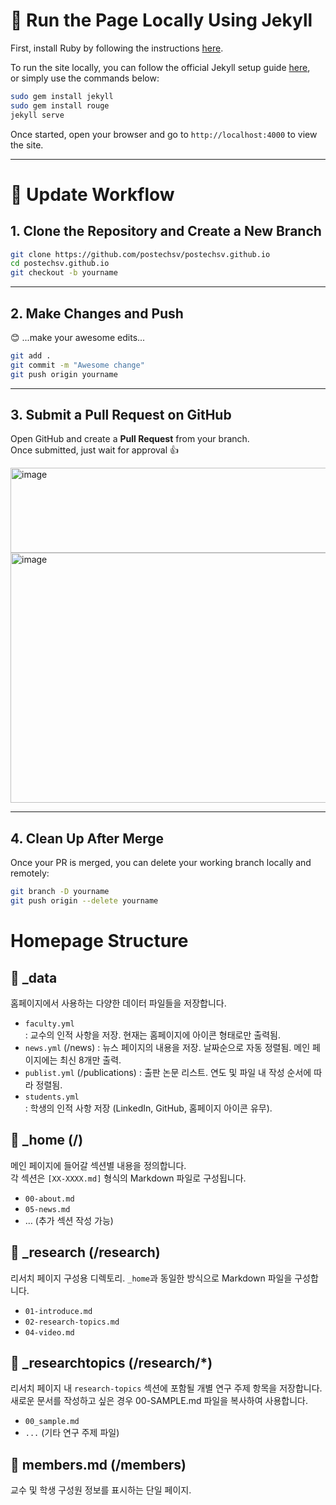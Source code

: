 # 🚀 Run the Page Locally Using Jekyll

First, install Ruby by following the instructions [here](https://www.ruby-lang.org/en/documentation/installation/).

To run the site locally, you can follow the official Jekyll setup guide [here](https://jekyllrb.com/),  
or simply use the commands below:

```bash
sudo gem install jekyll
sudo gem install rouge
jekyll serve
```

Once started, open your browser and go to `http://localhost:4000` to view the site.

---

# 🔄 Update Workflow

## 1. Clone the Repository and Create a New Branch

```bash
git clone https://github.com/postechsv/postechsv.github.io
cd postechsv.github.io
git checkout -b yourname
```

---

## 2. Make Changes and Push

😊 ...make your awesome edits...

```bash
git add .
git commit -m "Awesome change"
git push origin yourname
```

---

## 3. Submit a Pull Request on GitHub

Open GitHub and create a **Pull Request** from your branch.  
Once submitted, just wait for approval 👍

<img width="800" height="136" alt="image" src="https://github.com/user-attachments/assets/e4779023-79c2-4420-9539-64cf35c69554" />

<img width="800" height="400" alt="image" src="https://github.com/user-attachments/assets/6784431a-b675-434b-a849-70eb875f2ee9" />

---

## 4. Clean Up After Merge

Once your PR is merged, you can delete your working branch locally and remotely:

```bash
git branch -D yourname
git push origin --delete yourname
```


# Homepage Structure

## 📁 _data
홈페이지에서 사용하는 다양한 데이터 파일들을 저장합니다.

- `faculty.yml`  
  : 교수의 인적 사항을 저장. 현재는 홈페이지에 아이콘 형태로만 출력됨.
- `news.yml`  (/news)
  : 뉴스 페이지의 내용을 저장. 날짜순으로 자동 정렬됨. 메인 페이지에는 최신 8개만 출력.
- `publist.yml`  (/publications)
  : 출판 논문 리스트. 연도 및 파일 내 작성 순서에 따라 정렬됨.
- `students.yml`  
  : 학생의 인적 사항 저장 (LinkedIn, GitHub, 홈페이지 아이콘 유무).

## 📁 _home (/)
메인 페이지에 들어갈 섹션별 내용을 정의합니다.  
각 섹션은 `[XX-XXXX.md]` 형식의 Markdown 파일로 구성됩니다.

- `00-about.md`  
- `05-news.md`  
- … (추가 섹션 작성 가능)

## 📁 _research (/research)
리서치 페이지 구성용 디렉토리. `_home`과 동일한 방식으로 Markdown 파일을 구성합니다.

- `01-introduce.md`  
- `02-research-topics.md`  
- `04-video.md`

## 📁 _researchtopics (/research/*)
리서치 페이지 내 `research-topics` 섹션에 포함될 개별 연구 주제 항목을 저장합니다.  
새로운 문서를 작성하고 싶은 경우 00-SAMPLE.md 파일을 복사하여 사용합니다.

- `00_sample.md`  
- `...` (기타 연구 주제 파일)

## 📄 members.md (/members)
교수 및 학생 구성원 정보를 표시하는 단일 페이지.
